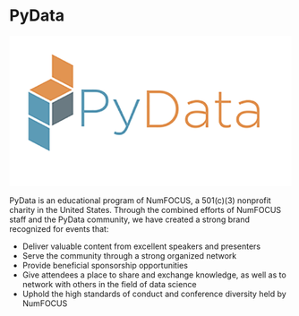 # PyData  

![logo](logo.png)

PyData is an educational program of NumFOCUS, a 501(c)(3) nonprofit charity in the United States. Through the combined efforts of NumFOCUS staff and the PyData community, we have created a strong brand recognized for events that:
 
- Deliver valuable content from excellent speakers and presenters
- Serve the community through a strong organized network
- Provide beneficial sponsorship opportunities
- Give attendees a place to share and exchange knowledge, as well as to network with others in the field of data science
- Uphold the high standards of conduct and conference diversity held by NumFOCUS


